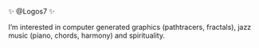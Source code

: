 ✨ @Logos7 ✨

I’m interested in computer generated graphics (pathtracers, fractals), jazz music (piano, chords, harmony) and spirituality.
